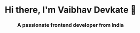 <h1 align="center">Hi there, I'm Vaibhav Devkate 👋</h1>
<h3 align="center">A passionate frontend developer from India</h3>


